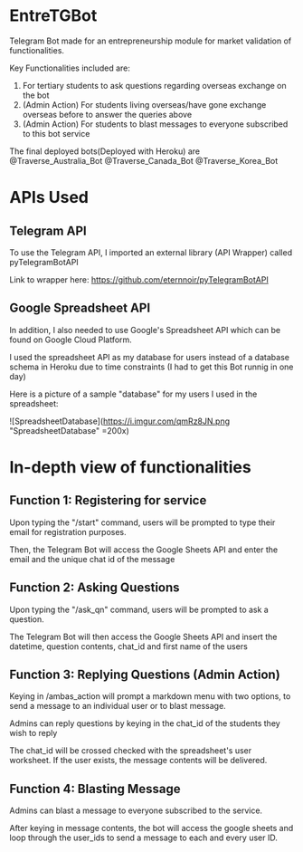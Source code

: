 # EntreTGBot
Telegram Bot made for an entrepreneurship module for market validation of functionalities.

Key Functionalities included are:
1) For tertiary students to ask questions regarding overseas exchange on the bot
2) (Admin Action) For students living overseas/have gone exchange overseas before to answer the queries above
3) (Admin Action) For students to blast messages to everyone subscribed to this bot service


The final deployed bots(Deployed with Heroku) are 
@Traverse_Australia_Bot
@Traverse_Canada_Bot
@Traverse_Korea_Bot

# APIs Used

## Telegram API
To use the Telegram API, I imported an external library (API Wrapper) called pyTelegramBotAPI

Link to wrapper here: https://github.com/eternnoir/pyTelegramBotAPI

## Google Spreadsheet API

In addition, I also needed to use Google's Spreadsheet API which can be found on Google Cloud Platform.

I used the spreadsheet API as my database for users instead of a database schema in Heroku due to time constraints (I had to get this Bot runnig in one day)

Here is a picture of a sample "database" for my users I used in the spreadsheet:

![SpreadsheetDatabase](https://i.imgur.com/qmRz8JN.png "SpreadsheetDatabase" =200x)

# In-depth view of functionalities 

## Function 1: Registering for service

Upon typing the "/start" command, users will be prompted to type their email for registration purposes.

Then, the Telegram Bot will access the Google Sheets API and enter the email and the unique chat id of the message

## Function 2: Asking Questions

Upon typing the "/ask_qn" command, users will be prompted to ask a question.

The Telegram Bot will then access the Google Sheets API and insert the datetime, question contents, chat_id and first name of the users

## Function 3: Replying Questions (Admin Action)
Keying in /ambas_action will prompt a markdown menu with two options, to send a message to an individual user or to blast message.

Admins can reply questions by keying in the chat_id of the students they wish to reply 

The chat_id will be crossed checked with the spreadsheet's user worksheet. If the user exists, the message contents will be delivered.

## Function 4: Blasting Message

Admins can blast a message to everyone subscribed to the service. 

After keying in message contents, the bot will access the google sheets and loop through the user_ids to send a message to each and every user ID.








